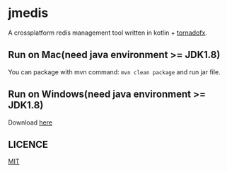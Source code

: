 # jmedis

A crossplatform redis management tool written in kotlin + [tornadofx](https://github.com/edvin/tornadofx).



## Run on Mac(need java environment >= JDK1.8)
You can package with mvn command:
`mvn clean package`
and run jar file.

## Run on Windows(need java environment >= JDK1.8)
Download [here](https://github.com/ysdxz207/jmedis/releases)

## LICENCE
[MIT](https://github.com/ysdxz207/jmedis/blob/master/LICENSE)

